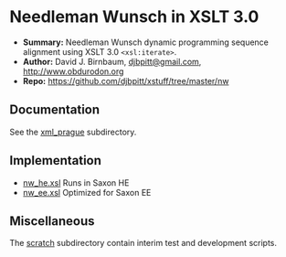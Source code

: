 # Needleman Wunsch in XSLT 3.0

* **Summary:** Needleman Wunsch dynamic programming sequence alignment using XSLT 3.0 `<xsl:iterate>`.
* **Author:** David J. Birnbaum, djbpitt@gmail.com, <http://www.obdurodon.org>
* **Repo:** <https://github.com/djbpitt/xstuff/tree/master/nw>

## Documentation

See the [xml_prague](./xml_prague) subdirectory.

## Implementation

* [nw_he.xsl](./nw_h3.xsl)  Runs in Saxon HE
* [nw_ee.xsl](./nw_ee.xsl) Optimized for Saxon EE


## Miscellaneous

The [scratch](./scratch) subdirectory contain interim test and development scripts.